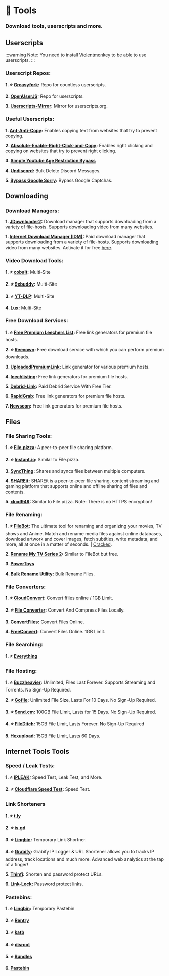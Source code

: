 # 🧰 Tools
### Download tools, userscripts and more.

## Userscripts

:::warning Note:
You need to install [Violentmonkey](https://violentmonkey.github.io/) to be able to use userscripts.
:::

### Userscript Repos:

**1. ⭐ [Greasyfork](https://greasyfork.org/):** Repo for countless userscripts.

**2. [OpenUserJS](https://openuserjs.org/):** Repo for userscripts.

**3. [Userscripts-Mirror](https://userscripts-mirror.org/):** Mirror for userscripts.org.

### Useful Userscripts:

**1. [Ant-Anti-Copy](https://greasyfork.org/en/scripts/7197-anti-anti-copy):** Enables copying text from websites that try to prevent copying.

**2. [Absolute-Enable-Right-Click-and-Copy](https://greasyfork.org/en/scripts/23772-absolute-enable-right-click-copy):** Enables right clicking and copying on websites that try to prevent right clicking.

**3. [Simple Youtube Age Restriction Bypass](https://greasyfork.org/en/scripts/423851-simple-youtube-age-restriction-bypass)**

**4. [Undiscord](https://github.com/victornpb/undiscord):** Bulk Delete Discord Messages.

**5. [Bypass Google Sorry](https://greasyfork.org/en/scripts/447130):** Bypass Google Captchas.


## Downloading

### Download Managers:

**1. [JDownloader2](http://jdownloader.org/jdownloader2):** Download manager that supports downloading from a variety of file-hosts. Supports downloading video from many websites.

**1. [Internet Download Manager (IDM)](https://www.internetdownloadmanager.com/download.html):** Paid download manager that supports downloading from a variety of file-hosts. Supports downloading video from many websites. Activate it for free [here](https://massgrave.dev/idm-activation-script.html).

### Video Download Tools:

**1. ⭐ [cobalt](https://cobalt.tools/):** Multi-Site 

**2. ⭐ [9xbuddy](https://9xbuddy.xyz/):** Multi-Site

**3. ⭐ [YT-DLP](https://github.com/kazukikasama/youtube-dlp-gui-installer):** Multi-Site

**4. [Lux](https://github.com/iawia002/lux):** Multi-Site

### Free Download Services:

**1. ⭐ [Free Premium Leechers List](https://filehostlist.miraheze.org/):** Free link generators for premium file hosts. 

**2. ⭐ [Reevown](https://reevown.com/):** Free download service with which you can perform premium downloads.

**3. [UploadedPremiumLink](https://www.uploadedpremiumlink.net/):** Link generator for various premium hosts.

**4. [leechlisting](https://www.leechlisting.com/):** Free link generators for premium file hosts.

**5. [Debrid-Link](https://debrid-link.com/):** Paid Debrid Service With Free Tier.

**6. [RapidGrab](https://rapidgrab.pl/):** Free link generators for premium file hosts. 

**7. [Newscon](https://www.newscon.net/d1/):** Free link generators for premium file hosts. 

## Files

### File Sharing Tools:

**1. ⭐ [File.pizza](https://file.pizza/):** A peer-to-peer file sharing platform.

**2. ⭐ [Instant.io](https://instant.io/):** Similar to File.pizza.

**3. [SyncThing](https://syncthing.net/):** Shares and syncs files between multiple computers.

**4. [SHAREit](https://play.google.com/store/apps/details?id=com.lenovo.anyshare.gps&hl=en&gl=US):** SHAREit is a peer-to-peer file sharing, content streaming and gaming platform that supports online and offline sharing of files and contents.

**5. [xkcd949](http://xkcd949.com/):** Similar to File.pizza. Note: There is no HTTPS encryption!


### File Renaming:

**1. ⭐ [FileBot](https://www.filebot.net/):** The ultimate tool for renaming and organizing your movies, TV shows and Anime. Match and rename media files against online databases, download artwork and cover images, fetch subtitles, write metadata, and more, all at once in a matter of seconds. | [Cracked](https://www.mediafire.com/file/d7e9ctdnzc971pb/FileBot_4.9.6-portable.rar/file).

**2. [Rename My TV Series 2](https://www.tweaking4all.com/home-theatre/rename-my-tv-series-v2/):** Similar to FileBot but free.

**3. [PowerToys](https://docs.microsoft.com/en-us/windows/powertoys/)**

**4. [Bulk Rename Utility](https://www.bulkrenameutility.co.uk/):** Bulk Rename Files.


### File Converters:

**1. ⭐ [CloudConvert](https://cloudconvert.com/):** Convert ffiles online / 1GB Limit.

**2. ⭐ [File Converter](https://file-converter.org/):** Convert And Compress Files Locally.

**3. [ConvertFiles](https://www.convertfiles.com/):** Convert Files Online.

**4. [FreeConvert](https://www.freeconvert.com/):** Convert Files Online. 1GB Limit.



### File Searching:

**1. ⭐ [Everything](https://voidtools.com/)**



### File Hosting:

**1. ⭐ [Buzzheavier](https://buzzheavier.com/):** Unlimited, Files Last Forever. Supports Streaming and Torrents. No Sign-Up Required.

**2. ⭐ [Gofile](https://gofile.io/welcome):** Unlimited File Size, Lasts For 10 Days. No Sign-Up Required.

**3. ⭐ [Send.cm](https://send.cm/):** 100GB File Limit, Lasts for 15 Days. No Sign-Up Required.

**4. ⭐ [FileDitch](https://fileditch.com/):** 15GB File Limit, Lasts Forever. No Sign-Up Required

**5. [Hexupload](https://www.hexupload.net/):** 15GB File Limit, Lasts 60 Days.


## Internet Tools Tools

### Speed / Leak Tests:

**1. ⭐ [IPLEAK](https://ipleak.net/):** Speed Test, Leak Test, and More.

**2. ⭐ [Cloudflare Speed Test](https://speed.cloudflare.com/):** Speed Test.

### Link Shorteners

**1. ⭐ [t.ly](https://t.ly/)**

**2. ⭐ [is.gd](https://www.is.gd/)**

**3. ⭐ [Linqbin](https://linqbin.cc/):** Temporary Link Shortner.

**4. ⭐ [Grabify](https://grabify.link/):** Grabify IP Logger & URL Shortener allows you to tracks IP address, track locations and much more. Advanced web analytics at the tap of a finger!

**5. [Thinfi](https://thinfi.com/):** Shorten and password protect URLs.

**6. [Link-Lock](https://rekulous.github.io/link-lock/):** Password protect links.

### Pastebins:

**1. ⭐ [Linqbin](https://linqbin.cc/):** Temporary Pastebin

**2. ⭐ [Rentry](https://rentry.co/)**

**3. ⭐ [katb](https://katb.in/)**

**4. ⭐ [disroot](https://bin.disroot.org/)**

**5. ⭐ [Bundles](https://sentrytwo.com/)**

**6. [Pastebin](https://pastebin.com/)**
















